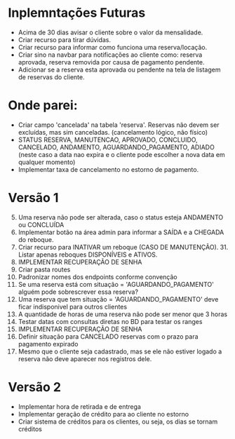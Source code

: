# Inplemntações Futuras

* Acima de 30 dias avisar o cliente sobre o valor da mensalidade.
* Criar recurso para tirar dúvidas.
* Criar recurso para informar como funciona uma reserva/locação.
* Criar sino na navbar para notificações ao cliente como: reserva aprovada, reserva removida por causa
    de pagamento pendente.
* Adicionar  se a reserva esta aprovada ou pendente na tela de listagem de reservas do cliente.

# Onde parei:

* Criar campo 'cancelada' na tabela 'reserva'. Reservas não devem ser excluídas, mas sim canceladas. (cancelamento  lógico, não físico)
* STATUS RESERVA, MANUTENCAO, APROVADO, CONCLUIDO, CANCELADO, ANDAMENTO, AGUARDANDO_PAGAMENTO, ADIADO (neste caso a data nao expira e o cliente pode escolher a nova data em qualquer momento)
* Implementar taxa de cancelamento no estorno de pagamento.

# Versão 1

5. Uma reserva não pode ser alterada, caso o status esteja ANDAMENTO ou CONCLUÍDA
2. Implementar botão na área admin para informar a SAÍDA e a CHEGADA do reboque.
3. Criar recurso para INATIVAR um reboque (CASO DE MANUTENÇÃO). 
    31. Listar apenas reboques DISPONÍVEIS e ATIVOS. 
4. IMPLEMENTAR RECUPERAÇÃO DE SENHA
8. Criar pasta routes
9. Padronizar nomes dos endpoints conforme convenção
10. Se uma reserva está com situação = 'AGUARDANDO_PAGAMENTO' alguém pode sobrescrever essa reserva?
11. Uma reserva que tem situação = 'AGUARDANDO_PAGAMENTO' deve ficar indisponivel para outros clientes
13. A quantidade de horas de uma reserva não pode ser menor que 3 horas
14. Testar datas com consultas diretas no BD para testar os ranges
15. IMPLEMENTAR RECUPERAÇÃO DE SENHA
16. Definir situação para CANCELADO reservas com o prazo para pagamento expirado
17. Mesmo que o cliente seja cadastrado, mas se ele não estiver logado a reserva não deve aparecer nos registros dele.


# Versão 2

* Implementar hora de retirada e de entrega
* Implementar geração de crédito para ao cliente no estorno
* Criar sistema de créditos para os clientes, ou seja, os dias se tornam créditos


